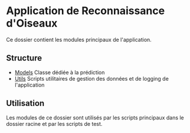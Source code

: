 # Application de Reconnaissance d'Oiseaux

Ce dossier contient les modules principaux de l'application.

## Structure

- [Models](./models/) Classe dédiée à la prédiction
- [Utils](./utils/) Scripts utilitaires de gestion des données et de logging de l'application

## Utilisation

Les modules de ce dossier sont utilisés par les scripts principaux dans le dossier racine et par les scripts de test.